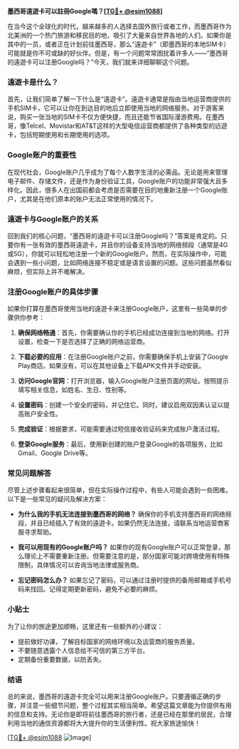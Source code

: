 **墨西哥遠遊卡可以註冊Google嗎？[[TG💪+ @esim1088](https://t.me/s/esim1088)]**

在当今这个全球化的时代，越来越多的人选择去国外旅行或者工作，而墨西哥作为北美洲的一个热门旅游和移民目的地，吸引了大量来自世界各地的人们。如果你是其中的一员，或者正在计划前往墨西哥，那么“遠遊卡”（即墨西哥的本地SIM卡）可能就是你不可或缺的好伙伴。但是，有一个问题常常困扰着许多人——“墨西哥的遠遊卡可以注册Google吗？”今天，我们就来详细聊聊这个问题。

### 遠遊卡是什么？

首先，让我们简单了解一下什么是“遠遊卡”。遠遊卡通常是指由当地运营商提供的手机SIM卡，它可以让你在到达目的地后立即使用当地的网络服务。对于游客来说，购买一张当地的SIM卡不仅方便快捷，而且还能节省国际漫游费用。在墨西哥，像Telcel、Movistar和AT&T这样的大型电信运营商都提供了各种类型的远遊卡，包括短期使用和长期使用的选项。

### Google账户的重要性

在现代社会，Google账户几乎成为了每个人数字生活的必需品。无论是用来管理电子邮件、存储文件，还是作为身份验证工具，Google账户的功能非常强大且多样化。因此，很多人在出国前都会考虑是否需要在目的地重新注册一个Google账户，尤其是在他们原本的账户无法正常使用的情况下。

### 遠遊卡与Google账户的关系

回到我们的核心问题，“墨西哥的遠遊卡可以注册Google吗？”答案是肯定的。只要你有一张有效的墨西哥遠遊卡，并且你的设备支持当地的网络频段（通常是4G或5G），你就可以轻松地注册一个新的Google账户。然而，在实际操作中，可能会遇到一些小问题，比如网络连接不稳定或是语言设置的问题。这些问题虽然看似麻烦，但实际上并不难解决。

### 注册Google账户的具体步骤

如果你打算在墨西哥使用当地的遠遊卡来注册Google账户，这里有一些简单的步骤供你参考：

1. **确保网络畅通**：首先，你需要确认你的手机已经成功连接到当地的网络。打开设置，检查一下是否选择了正确的网络运营商。
   
2. **下载必要的应用**：在注册Google账户之前，你需要确保手机上安装了Google Play商店。如果没有，可以在其他设备上下载APK文件并手动安装。

3. **访问Google官网**：打开浏览器，输入Google账户注册页面的网址。按照提示填写相关信息，如姓名、生日、性别等。

4. **设置密码**：创建一个安全的密码，并记住它。同时，建议启用双因素认证以提高账户安全性。

5. **完成验证**：根据要求，可能需要通过短信接收验证码来完成账户激活过程。

6. **登录Google服务**：最后，使用新创建的账户登录Google的各项服务，比如Gmail、Google Drive等。

### 常见问题解答

尽管上述步骤看起来很简单，但在实际操作过程中，有些人可能会遇到一些困难。以下是一些常见的疑问及解决方案：

- **为什么我的手机无法连接到墨西哥的网络？**
  确保你的手机支持墨西哥的网络频段，并且已经插入了有效的遠遊卡。如果仍然无法连接，请联系当地运营商客服寻求帮助。

- **我可以用现有的Google账户吗？**
  如果你的现有Google账户可以正常登录，那么理论上不需要重新注册。但需要注意的是，部分国家可能对跨境使用有特殊限制，具体情况可以咨询当地法律或服务商。

- **忘记密码怎么办？**
  如果忘记了密码，可以通过注册时提供的备用邮箱或手机号码来找回。记得定期更新密码，避免不必要的麻烦。

### 小贴士

为了让你的旅途更加顺畅，这里还有一些额外的小建议：

- 提前做好功课，了解目标国家的网络环境以及运营商的服务质量。
- 不要随意透露个人信息给不可信的第三方平台。
- 定期备份重要数据，以防丢失。

### 结语

总的来说，墨西哥的遠遊卡完全可以用来注册Google账户。只要遵循正确的步骤，并注意一些细节问题，整个过程其实相当简单。希望这篇文章能为你提供有用的信息和支持。无论你是即将前往墨西哥的旅行者，还是已经在那里的居民，合理利用当地的通信资源都将大大提升你的生活便利性。祝大家旅途愉快！

[[TG💪+ @esim1088](https://t.me/s/esim1088) ![Image](https://i.postimg.cc/4NQfJmqS/Snipaste-2025-05-13-00-14-12.png)]